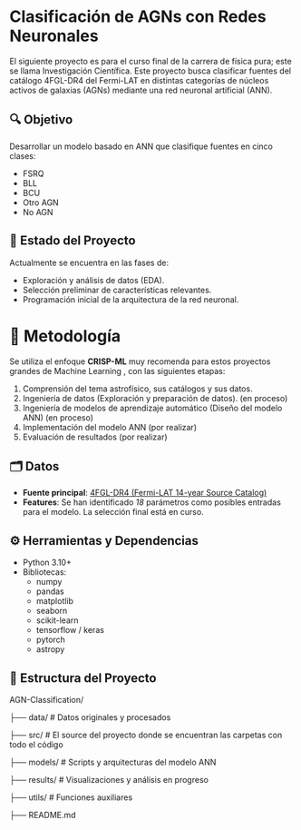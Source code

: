 # Clasificación de AGNs con Redes Neuronales

El siguiente proyecto es para el curso final de la carrera de física pura; este se llama Investigación Científica. Este proyecto busca clasificar fuentes del catálogo 4FGL-DR4 del Fermi-LAT en distintas categorías de núcleos activos de galaxias (AGNs) mediante una red neuronal artificial (ANN). 

## 🔍 Objetivo

Desarrollar un modelo basado en ANN que clasifique fuentes en cinco clases:
- FSRQ
- BLL
- BCU
- Otro AGN
- No AGN

## 🧠 Estado del Proyecto

Actualmente se encuentra en las fases de:
- Exploración y análisis de datos (EDA).
- Selección preliminar de características relevantes.
- Programación inicial de la arquitectura de la red neuronal. 

# 🧪 Metodología

Se utiliza el enfoque **CRISP-ML** muy recomenda para estos proyectos grandes de Machine Learning , con las siguientes etapas:
1. Comprensión del tema astrofísico, sus catálogos y sus datos.
2. Ingeniería de datos (Exploración y preparación de datos). (en proceso)
3. Ingeniería de modelos de aprendizaje automático (Diseño del modelo ANN) (en proceso)
4. Implementación del modelo ANN (por realizar)
5. Evaluación de resultados (por realizar)

## 🗂️ Datos

- **Fuente principal**: [4FGL-DR4 (Fermi-LAT 14-year Source Catalog)](https://fermi.gsfc.nasa.gov/ssc/data/access/lat/14yr_catalog/)
- **Features**: Se han identificado *18* parámetros como posibles entradas para el modelo. La selección final está en curso.

## ⚙️ Herramientas y Dependencias

- Python 3.10+
- Bibliotecas:
  - numpy
  - pandas
  - matplotlib 
  - seaborn
  - scikit-learn
  - tensorflow / keras
  - pytorch 
  - astropy

## 📁 Estructura del Proyecto

AGN-Classification/

├── data/                # Datos originales y procesados

├── src/           # El source del proyecto donde se encuentran las carpetas con todo el código

├── models/              # Scripts y arquitecturas del modelo ANN

├── results/             # Visualizaciones y análisis en progreso

├── utils/               # Funciones auxiliares

├── README.md

